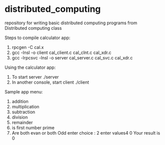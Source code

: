 # distributed_computing
repository for writing basic distributed computing programs from Distributed computing class

Steps to compile calculator app:
1. rpcgen -C  cal.x
2. gcc -lnsl -o client cal_client.c cal_clnt.c cal_xdr.c
3. gcc -lrpcsvc -lnsl -o server cal_server.c cal_svc.c cal_xdr.c

Using the calculator app:
1. To start server 
   ./server
2. In another console, start client
   ./client <ip address>

Sample app menu:

1. addition 
2. multiplication 
3. subtraction 
4. division
5. remainder 
6. is first number prime
7. Are both evan or both Odd
enter choice : 2
enter values4 0
Your result is 0
